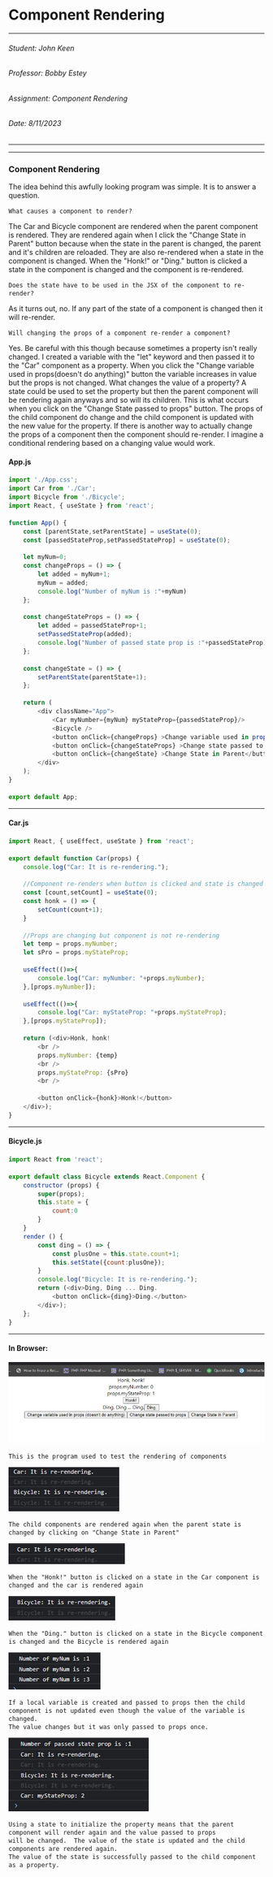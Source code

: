 # Component Rendering

---
###### Student: John Keen
###### Professor: Bobby Estey
###### Assignment: Component Rendering
###### Date: 8/11/2023

---

---
### Component Rendering

The idea behind this awfully looking program was simple.  It is to answer a question. 

    What causes a component to render?

The Car and Bicycle component are rendered when the parent component is rendered.  They are rendered again when I click
the "Change State in Parent" button because when the state in the parent is changed, the parent and it's children are reloaded.
They are also re-rendered when a state in the component is changed.  When the "Honk!" or "Ding." button is clicked a state
in the component is changed and the component is re-rendered.

    Does the state have to be used in the JSX of the component to re-render?

As it turns out, no.  If any part of the state of a component is changed then it will re-render.

    Will changing the props of a component re-render a component?

Yes.  Be careful with this though because sometimes a property isn't really changed.
I created a variable with the "let" keyword and then passed it to the "Car" component as a property.
When you click the "Change variable used in props(doesn't do anything)" button the variable increases in value but
the props is not changed. What changes the value of a property?  A state could be used to set the property but then
the parent component will be rendering again anyways and so will its children.  This is what occurs when you click on the "Change State passed to props"
button.  The props of the child component do change and the child component is updated with the new value for the property.
If there is another way to actually change the props of a component then the component should re-render.
I imagine a conditional rendering based on a changing value would work.

#### App.js

```javascript
import './App.css';
import Car from './Car';
import Bicycle from './Bicycle';
import React, { useState } from 'react';

function App() {
    const [parentState,setParentState] = useState(0);
    const [passedStateProp,setPassedStateProp] = useState(0);

    let myNum=0;
    const changeProps = () => {
        let added = myNum+1;
        myNum = added;
        console.log("Number of myNum is :"+myNum)
    };

    const changeStateProps = () => {
        let added = passedStateProp+1;
        setPassedStateProp(added);
        console.log("Number of passed state prop is :"+passedStateProp)
    };

    const changeState = () => {
        setParentState(parentState+1);
    };

    return (
        <div className="App">
            <Car myNumber={myNum} myStateProp={passedStateProp}/>
            <Bicycle />
            <button onClick={changeProps} >Change variable used in props (doesn't do anything)</button>
            <button onClick={changeStateProps} >Change state passed to props</button>
            <button onClick={changeState} >Change State in Parent</button>
        </div>
    );
}

export default App;
```

---

#### Car.js

```javascript
import React, { useEffect, useState } from 'react';

export default function Car(props) {
    console.log("Car: It is re-rendering.");

    //Component re-renders when button is clicked and state is changed
    const [count,setCount] = useState(0);
    const honk = () => {
        setCount(count+1);
    }

    //Props are changing but component is not re-rendering
    let temp = props.myNumber;
    let sPro = props.myStateProp;

    useEffect(()=>{
        console.log("Car: myNumber: "+props.myNumber);
    },[props.myNumber]);

    useEffect(()=>{
        console.log("Car: myStateProp: "+props.myStateProp);
    },[props.myStateProp]);

    return (<div>Honk, honk!
        <br />
        props.myNumber: {temp}
        <br />
        props.myStateProp: {sPro}
        <br />

        <button onClick={honk}>Honk!</button>
    </div>);
}
```

---

#### Bicycle.js

```javascript
import React from 'react';

export default class Bicycle extends React.Component {
    constructor (props) {
        super(props);
        this.state = {
            count:0
        }
    }
    render () {
        const ding = () => {
            const plusOne = this.state.count+1;
            this.setState({count:plusOne});
        }
        console.log("Bicycle: It is re-rendering.");
        return (<div>Ding, Ding ... Ding.
            <button onClick={ding}>Ding.</button>
        </div>);
    };
}
```

---

#### In Browser:

![Main Program](./Diagrams/Main.jpg)

    This is the program used to test the rendering of components

![Parent State Change](./Diagrams/ParentState.jpg)

    The child components are rendered again when the parent state is changed by clicking on "Change State in Parent"

![Car State Change](./Diagrams/Honk.jpg)

    When the "Honk!" button is clicked on a state in the Car component is changed and the car is rendered again

![Bicycle State Change](./Diagrams/Ding.jpg)

    When the "Ding." button is clicked on a state in the Bicycle component is changed and the Bicycle is rendered again

![Local Variable Passed as a Property](./Diagrams/NotUpdated.jpg)

    If a local variable is created and passed to props then the child component is not updated even though the value of the variable is changed.
    The value changes but it was only passed to props once.

![State Passed as a Property](./Diagrams/Updated.jpg)

    Using a state to initialize the property means that the parent component will render again and the value passed to props
    will be changed.  The value of the state is updated and the child components are rendered again.
    The value of the state is successfully passed to the child component as a property.
